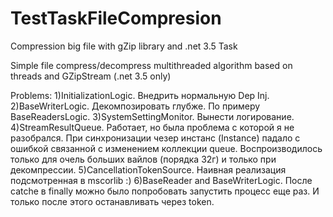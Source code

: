 # TestTaskFileCompresion
Compression big file with gZip library and .net 3.5 Task

Simple file compress/decompress multithreaded algorithm based on  threads and GZipStream (.net 3.5 only)

Problems:
1)InitializationLogic. Внедрить нормальную Dep Inj.
2)BaseWriterLogic. Декомпозировать глубже. По примеру BaseReadersLogic.
3)SystemSettingMonitor. Вынести логирование.
4)StreamResultQueue. Работает, но была проблема с которой я не разобрался. 
При синхронизации чезер инстанс (Instance) падало с ошибкой связанной с изменением коллекции queue. 
Воспроизводилось только для очель больших вайлов (порядка 32г) и только при декомпрессии.
5)CancellationTokenSource. Наивная реализация подсмотренная в mscorlib :)
6)BaseReader and BaseWriterLogic. После catche в finally можно было попробовать запустить процесс еще раз.
И только после этого останавливать через token.
